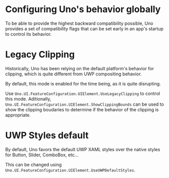 # Configuring Uno's behavior globally

To be able to provide the highest backward compatibility possible, Uno provides a set of compatibility flags that can be set early in an app's startup to control its behavior.

# Legacy Clipping
Historically, Uno has been relying on the default platform's behavior for clipping, which is quite different from UWP compositing behavior.

By default, this mode is enabled for the time being, as it is quite disrupting.

Use `Uno.UI.FeatureConfiguration.UIElement.UseLegacyClipping` to control this mode.
Aditionally, `Uno.UI.FeatureConfiguration.UIElement.ShowClippingBounds` can be used to show the clipping boudaries to determine if the behavior of the clipping is appropriate.

# UWP Styles default

By default, Uno favors the default UWP XAML styles over the native styles for Button, Slider, ComboBox, etc...

This can be changed using `Uno.UI.FeatureConfiguration.UIElement.UseUWPDefaultStyles`.